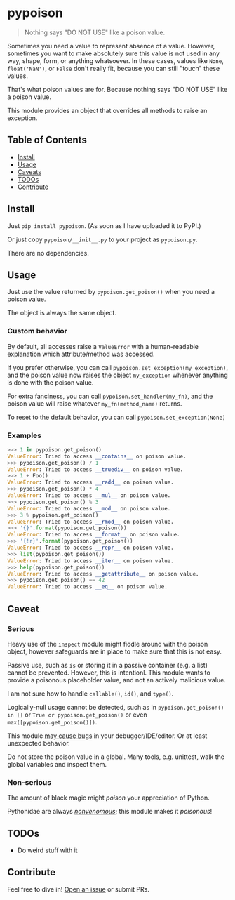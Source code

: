 # pypoison

> Nothing says "DO NOT USE" like a poison value.

Sometimes you need a value to represent absence of a value.
However, sometimes you want to make absolutely sure this value is not used in any way, shape, form, or anything whatsoever.
In these cases, values like `None`, `float('NaN')`, or `False` don't really fit, because you can still "touch" these values.

That's what poison values are for.
Because nothing says "DO NOT USE" like a poison value.

This module provides an object that overrides all methods to raise an exception.

## Table of Contents

- [Install](#install)
- [Usage](#usage)
- [Caveats](#caveats)
- [TODOs](#todos)
- [Contribute](#contribute)

## Install

Just `pip install pypoison`. (As soon as I have uploaded it to PyPI.)

Or just copy `pypoison/__init__.py` to your project as `pypoison.py`.

There are no dependencies.

## Usage

Just use the value returned by `pypoison.get_poison()` when you need a poison value.

The object is always the same object.

### Custom behavior

By default, all accesses raise a `ValueError` with a human-readable
explanation which attribute/method was accessed.

If you prefer otherwise, you can call `pypoison.set_exception(my_exception)`,
and the poison value now raises the object `my_exception`
whenever anything is done with the poison value.

For extra fanciness, you can call `pypoison.set_handler(my_fn)`,
and the poison value will raise whatever `my_fn(method_name)` returns.

To reset to the default behavior, you can call `pypoison.set_exception(None)`

### Examples

```python
>>> 1 in pypoison.get_poison()
ValueError: Tried to access __contains__ on poison value.
>>> pypoison.get_poison() / 1
ValueError: Tried to access __truediv__ on poison value.
>>> 1 + Foo()
ValueError: Tried to access __radd__ on poison value.
>>> pypoison.get_poison() * 4
ValueError: Tried to access __mul__ on poison value.
>>> pypoison.get_poison() % 3
ValueError: Tried to access __mod__ on poison value.
>>> 3 % pypoison.get_poison()
ValueError: Tried to access __rmod__ on poison value.
>>> '{}'.format(pypoison.get_poison())
ValueError: Tried to access __format__ on poison value.
>>> '{!r}'.format(pypoison.get_poison())
ValueError: Tried to access __repr__ on poison value.
>>> list(pypoison.get_poison())
ValueError: Tried to access __iter__ on poison value.
>>> help(pypoison.get_poison())
ValueError: Tried to access __getattribute__ on poison value.
>>> pypoison.get_poison() == 42
ValueError: Tried to access __eq__ on poison value.
```

## Caveat

### Serious

Heavy use of the `inspect` module might fiddle around with the poison object,
however safeguards are in place to make sure that this is not easy.

Passive use, such as `is` or storing it in a passive container (e.g. a list)
cannot be prevented.  However, this is intentionl. This module wants to
provide a poisonous placeholder value, and not an actively malicious value.

I am not sure how to handle `callable()`, `id()`, and `type()`.

Logically-null usage cannot be detected, such as in `pypoison.get_poison() in []`
or `True or pypoison.get_poison()` or even `max([pypoison.get_poison()])`.

This module [may cause bugs](https://github.com/bpython/bpython/issues/776)
in your debugger/IDE/editor.  Or at least unexpected behavior.

Do not store the poison value in a global.  Many tools, e.g. unittest,
walk the global variables and inspect them.

### Non-serious

The amount of black magic might *poison* your appreciation of Python.

Pythonidae are always *[nonvenomous](https://en.wikipedia.org/wiki/Pythonidae)*; this module makes it *poisonous*!

## TODOs

* Do weird stuff with it

## Contribute

Feel free to dive in! [Open an issue](https://github.com/BenWiederhake/pypoison/issues/new) or submit PRs.
